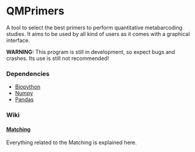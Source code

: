 # QMPrimers
A tool to select the best primers to perform quantitative metabarcoding studies. It aims to be used by all kind of users as it comes with a graphical interface.

**WARNING:** This program is still in development, so expect bugs and crashes. Its use is still not recommended!

### Dependencies

- [Biopython](https://biopython.org)
- [Numpy](http://www.numpy.org)
- [Pandas](https://pandas.pydata.org)

### Wiki
#### [Matching](https://github.com/dsoldevila/QMPrimers/wiki/Matching)
Everything related to the Matching is explained here.




